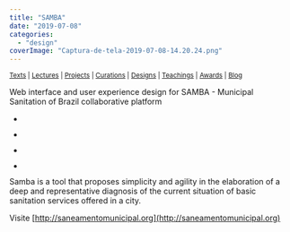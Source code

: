 ```yaml
---
title: "SAMBA"
date: "2019-07-08"
categories: 
  - "design"
coverImage: "Captura-de-tela-2019-07-08-14.20.24.png"
---
```


<small>[Texts](../texts.html) | [Lectures](../lectures.html) | [Projects](../projects.html) | [Curations](../curation.html) | [Designs](../designs.html) | [Teachings](../teachings.html) | [Awards](../awards.html) | <a href="https://readruiz.medium.com/" target="_blank">Blog</a></small>

Web interface and user experience design for SAMBA - Municipal Sanitation of Brazil collaborative platform

- <a href="https://thisismyart.eratudomato.online/wp-content/uploads/sites/11/2019/07/Captura-de-tela-2019-07-08-14.20.40-1024x539.png"><img src="images/Captura-de-tela-2019-07-08-14.20.40-1024x539.png" alt="" /></a>
    
- <a href="https://thisismyart.eratudomato.online/wp-content/uploads/sites/11/2019/07/Captura-de-tela-2019-07-08-14.20.24-1024x533.png"><img src="images/Captura-de-tela-2019-07-08-14.20.24-1024x533.png" alt="" /></a>
    
- <a href="https://thisismyart.eratudomato.online/wp-content/uploads/sites/11/2019/07/Captura-de-tela-2019-07-08-14.22.04-1024x539.png"><img src="images/Captura-de-tela-2019-07-08-14.22.04-1024x539.png" alt="" /></a>
    
- <a href="https://thisismyart.eratudomato.online/wp-content/uploads/sites/11/2019/07/Captura-de-tela-2019-07-08-14.22.35-1024x532.png"><img src="images/Captura-de-tela-2019-07-08-14.22.35-1024x532.png" alt="" /></a>
    

Samba is a tool that proposes simplicity and agility in the elaboration of a deep and representative diagnosis of the current situation of basic sanitation services offered in a city.

Visite [http://saneamentomunicipal.org](http://saneamentomunicipal.org)
